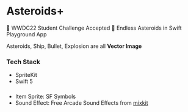 # Asteroids+
 WWDC22 Student Challenge Accepted 🎉
Endless Asteroids in Swift Playground App

Asteroids, Ship, Bullet, Explosion are all **Vector Image**


### Tech Stack
- SpriteKit
- Swift 5

### 
- Item Sprite: SF Symbols
- Sound Effect: Free Arcade Sound Effects from [mixkit](https://mixkit.co/free-sound-effects/arcade/)
